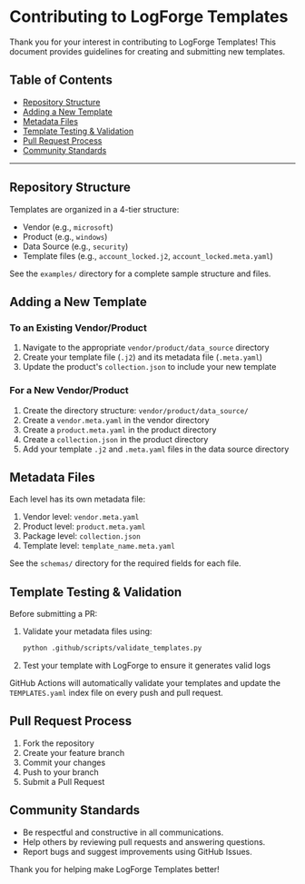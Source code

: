 # Contributing to LogForge Templates

Thank you for your interest in contributing to LogForge Templates! This document provides guidelines for creating and submitting new templates.

## Table of Contents
- [Repository Structure](#repository-structure)
- [Adding a New Template](#adding-a-new-template)
- [Metadata Files](#metadata-files)
- [Template Testing & Validation](#template-testing--validation)
- [Pull Request Process](#pull-request-process)
- [Community Standards](#community-standards)

---

## Repository Structure

Templates are organized in a 4-tier structure:
- Vendor (e.g., `microsoft`)
- Product (e.g., `windows`)
- Data Source (e.g., `security`)
- Template files (e.g., `account_locked.j2`, `account_locked.meta.yaml`)

See the `examples/` directory for a complete sample structure and files.

## Adding a New Template

### To an Existing Vendor/Product

1. Navigate to the appropriate `vendor/product/data_source` directory
2. Create your template file (`.j2`) and its metadata file (`.meta.yaml`)
3. Update the product's `collection.json` to include your new template

### For a New Vendor/Product

1. Create the directory structure: `vendor/product/data_source/`
2. Create a `vendor.meta.yaml` in the vendor directory
3. Create a `product.meta.yaml` in the product directory
4. Create a `collection.json` in the product directory
5. Add your template `.j2` and `.meta.yaml` files in the data source directory

## Metadata Files

Each level has its own metadata file:

1. Vendor level: `vendor.meta.yaml`
2. Product level: `product.meta.yaml`
3. Package level: `collection.json`
4. Template level: `template_name.meta.yaml`

See the `schemas/` directory for the required fields for each file.

## Template Testing & Validation

Before submitting a PR:
1. Validate your metadata files using:
   ```bash
   python .github/scripts/validate_templates.py
   ```
2. Test your template with LogForge to ensure it generates valid logs

GitHub Actions will automatically validate your templates and update the `TEMPLATES.yaml` index file on every push and pull request.

## Pull Request Process

1. Fork the repository
2. Create your feature branch
3. Commit your changes
4. Push to your branch
5. Submit a Pull Request

## Community Standards
- Be respectful and constructive in all communications.
- Help others by reviewing pull requests and answering questions.
- Report bugs and suggest improvements using GitHub Issues.

Thank you for helping make LogForge Templates better! 